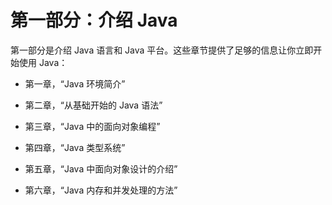# 第一部分：介绍 Java

第一部分是介绍 Java 语言和 Java 平台。这些章节提供了足够的信息让你立即开始使用 Java：

+   第一章，“Java 环境简介”

+   第二章，“从基础开始的 Java 语法”

+   第三章，“Java 中的面向对象编程”

+   第四章，“Java 类型系统”

+   第五章，“Java 中面向对象设计的介绍”

+   第六章，“Java 内存和并发处理的方法”
